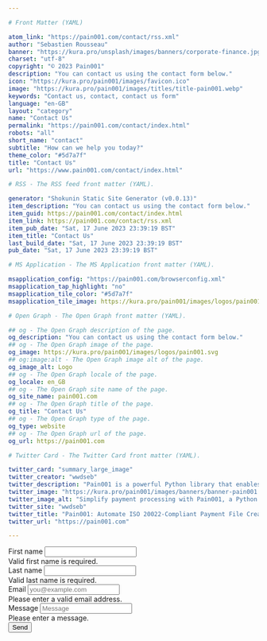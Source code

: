 ```yaml
---

# Front Matter (YAML)

atom_link: "https://pain001.com/contact/rss.xml"
author: "Sebastien Rousseau"
banner: "https://kura.pro/unsplash/images/banners/corporate-finance.jpg"
charset: "utf-8"
copyright: "© 2023 Pain001"
description: "You can contact us using the contact form below."
icon: "https://kura.pro/pain001/images/favicon.ico"
image: "https://kura.pro/pain001/images/titles/title-pain001.webp"
keywords: "Contact us, contact, contact us form"
language: "en-GB"
layout: "category"
name: "Contact Us"
permalink: "https://pain001.com/contact/index.html"
robots: "all"
short_name: "contact"
subtitle: "How can we help you today?"
theme_color: "#5d7a7f"
title: "Contact Us"
url: "https://www.pain001.com/contact/index.html"

# RSS - The RSS feed front matter (YAML).

generator: "Shokunin Static Site Generator (v0.0.13)"
item_description: "You can contact us using the contact form below."
item_guid: https://pain001.com/contact/index.html
item_link: https://pain001.com/contact/rss.xml
item_pub_date: "Sat, 17 June 2023 23:39:19 BST"
item_title: "Contact Us"
last_build_date: "Sat, 17 June 2023 23:39:19 BST"
pub_date: "Sat, 17 June 2023 23:39:19 BST"

# MS Application - The MS Application front matter (YAML).

msapplication_config: "https://pain001.com/browserconfig.xml"
msapplication_tap_highlight: "no"
msapplication_tile_color: "#5d7a7f"
msapplication_tile_image: https://kura.pro/pain001/images/logos/pain001.svg

# Open Graph - The Open Graph front matter (YAML).

## og - The Open Graph description of the page.
og_description: "You can contact us using the contact form below."
## og - The Open Graph image of the page.
og_image: https://kura.pro/pain001/images/logos/pain001.svg
## og:image:alt - The Open Graph image alt of the page.
og_image_alt: Logo
## og - The Open Graph locale of the page.
og_locale: en_GB
## og - The Open Graph site name of the page.
og_site_name: pain001.com
## og - The Open Graph title of the page.
og_title: "Contact Us"
## og - The Open Graph type of the page.
og_type: website
## og - The Open Graph url of the page.
og_url: https://pain001.com

# Twitter Card - The Twitter Card front matter (YAML).

twitter_card: "summary_large_image"
twitter_creator: "wwdseb"
twitter_description: "Pain001 is a powerful Python library that enables you to create ISO 20022-compliant payment files directly from CSV or SQLite Data Files."
twitter_image: "https://kura.pro/pain001/images/banners/banner-pain001.png"
twitter_image_alt: "Simplify payment processing with Pain001, a Python library automating ISO 20022-compliant file creation"
twitter_site: "wwdseb"
twitter_title: "Pain001: Automate ISO 20022-Compliant Payment File Creation."
twitter_url: "https://pain001.com"

---
```


<!-- markdownlint-disable MD033 MD041 -->

<form
  action="https://formspree.io/f/meqwylbe"
  method="POST"
>
    <div class="row g-3">
        <div class="col-sm-6">
            <label for="firstName" class="form-label">First name</label>
            <input type="text" class="form-control" id="firstName" placeholder="" value="" required="">
            <div class="invalid-feedback">Valid first name is required.</div>
        </div>
        <div class="col-sm-6">
            <label for="lastName" class="form-label">Last name</label>
            <input type="text" class="form-control" id="lastName" placeholder="" value="" required="">
            <div class="invalid-feedback">Valid last name is required.</div>
        </div>
        <div class="col-12">
            <label for="email" class="form-label">Email</label>
            <input type="email" class="form-control" id="email" placeholder="you@example.com" required="">
            <div class="invalid-feedback">Please enter a valid email address.</div>
        </div>
        <div class="col-12">
            <label for="message" class="form-label">Message</label>
            <input class="form-control" id="message" name="message" placeholder="Message"
            required="">
            <div class="invalid-feedback">Please enter a message.</div>
        </div>
        <div class="col-12">
            <button type="submit" class="">Send</button>
        </div>
    </div>
</form>

<!-- markdownlint-enable MD033 MD041 -->